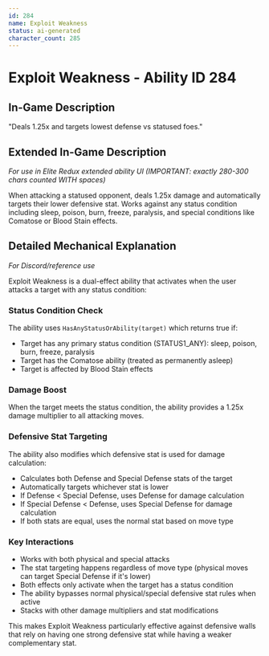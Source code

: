 ```yaml
---
id: 284
name: Exploit Weakness
status: ai-generated
character_count: 285
---
```


# Exploit Weakness - Ability ID 284

## In-Game Description
"Deals 1.25x and targets lowest defense vs statused foes."

## Extended In-Game Description
*For use in Elite Redux extended ability UI (IMPORTANT: exactly 280-300 chars counted WITH spaces)*

When attacking a statused opponent, deals 1.25x damage and automatically targets their lower defensive stat. Works against any status condition including sleep, poison, burn, freeze, paralysis, and special conditions like Comatose or Blood Stain effects.

## Detailed Mechanical Explanation
*For Discord/reference use*

Exploit Weakness is a dual-effect ability that activates when the user attacks a target with any status condition:

### Status Condition Check
The ability uses `HasAnyStatusOrAbility(target)` which returns true if:
- Target has any primary status condition (STATUS1_ANY): sleep, poison, burn, freeze, paralysis
- Target has the Comatose ability (treated as permanently asleep)
- Target is affected by Blood Stain effects

### Damage Boost
When the target meets the status condition, the ability provides a 1.25x damage multiplier to all attacking moves.

### Defensive Stat Targeting
The ability also modifies which defensive stat is used for damage calculation:
- Calculates both Defense and Special Defense stats of the target
- Automatically targets whichever stat is lower
- If Defense < Special Defense, uses Defense for damage calculation
- If Special Defense < Defense, uses Special Defense for damage calculation
- If both stats are equal, uses the normal stat based on move type

### Key Interactions
- Works with both physical and special attacks
- The stat targeting happens regardless of move type (physical moves can target Special Defense if it's lower)
- Both effects only activate when the target has a status condition
- The ability bypasses normal physical/special defensive stat rules when active
- Stacks with other damage multipliers and stat modifications

This makes Exploit Weakness particularly effective against defensive walls that rely on having one strong defensive stat while having a weaker complementary stat.